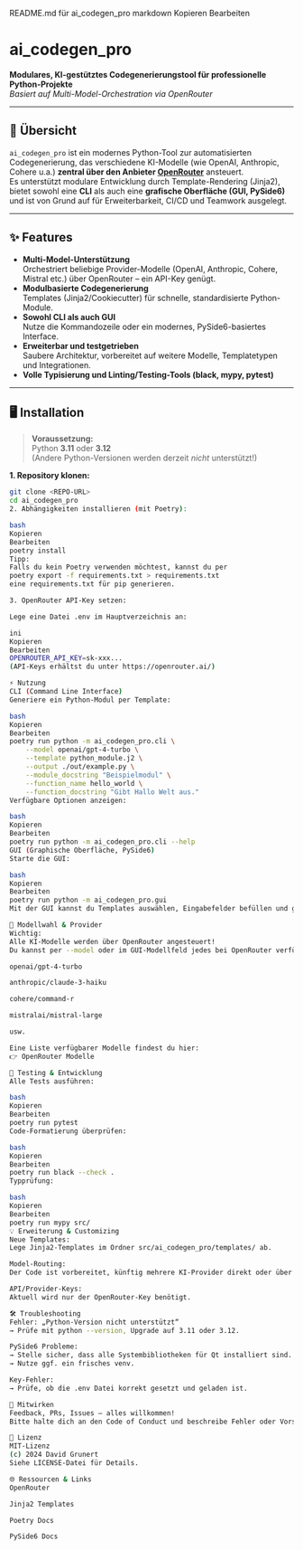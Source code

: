 README.md für ai_codegen_pro
markdown
Kopieren
Bearbeiten
# ai_codegen_pro

**Modulares, KI-gestütztes Codegenerierungstool für professionelle Python-Projekte**  
_Basiert auf Multi-Model-Orchestration via OpenRouter_

---

## 🚀 Übersicht

`ai_codegen_pro` ist ein modernes Python-Tool zur automatisierten Codegenerierung, das verschiedene KI-Modelle (wie OpenAI, Anthropic, Cohere u.a.) **zentral über den Anbieter [OpenRouter](https://openrouter.ai/)** ansteuert.  
Es unterstützt modulare Entwicklung durch Template-Rendering (Jinja2), bietet sowohl eine **CLI** als auch eine **grafische Oberfläche (GUI, PySide6)** und ist von Grund auf für Erweiterbarkeit, CI/CD und Teamwork ausgelegt.

---

## ✨ Features

- **Multi-Model-Unterstützung**  
  Orchestriert beliebige Provider-Modelle (OpenAI, Anthropic, Cohere, Mistral etc.) über OpenRouter – ein API-Key genügt.
- **Modulbasierte Codegenerierung**  
  Templates (Jinja2/Cookiecutter) für schnelle, standardisierte Python-Module.
- **Sowohl CLI als auch GUI**  
  Nutze die Kommandozeile oder ein modernes, PySide6-basiertes Interface.
- **Erweiterbar und testgetrieben**  
  Saubere Architektur, vorbereitet auf weitere Modelle, Templatetypen und Integrationen.
- **Volle Typisierung und Linting/Testing-Tools (black, mypy, pytest)**

---

## 🖥️ Installation

> **Voraussetzung:**  
> Python **3.11** oder **3.12**  
> (Andere Python-Versionen werden derzeit _nicht_ unterstützt!)

**1. Repository klonen:**
```bash
git clone <REPO-URL>
cd ai_codegen_pro
2. Abhängigkeiten installieren (mit Poetry):

bash
Kopieren
Bearbeiten
poetry install
Tipp:
Falls du kein Poetry verwenden möchtest, kannst du per
poetry export -f requirements.txt > requirements.txt
eine requirements.txt für pip generieren.

3. OpenRouter API-Key setzen:

Lege eine Datei .env im Hauptverzeichnis an:

ini
Kopieren
Bearbeiten
OPENROUTER_API_KEY=sk-xxx...
(API-Keys erhältst du unter https://openrouter.ai/)

⚡️ Nutzung
CLI (Command Line Interface)
Generiere ein Python-Modul per Template:

bash
Kopieren
Bearbeiten
poetry run python -m ai_codegen_pro.cli \
    --model openai/gpt-4-turbo \
    --template python_module.j2 \
    --output ./out/example.py \
    --module_docstring "Beispielmodul" \
    --function_name hello_world \
    --function_docstring "Gibt Hallo Welt aus."
Verfügbare Optionen anzeigen:

bash
Kopieren
Bearbeiten
poetry run python -m ai_codegen_pro.cli --help
GUI (Graphische Oberfläche, PySide6)
Starte die GUI:

bash
Kopieren
Bearbeiten
poetry run python -m ai_codegen_pro.gui
Mit der GUI kannst du Templates auswählen, Eingabefelder befüllen und generierten Code direkt inspizieren und exportieren.

🔑 Modellwahl & Provider
Wichtig:
Alle KI-Modelle werden über OpenRouter angesteuert!
Du kannst per --model oder im GUI-Modellfeld jedes bei OpenRouter verfügbare Modell nutzen, z.B.:

openai/gpt-4-turbo

anthropic/claude-3-haiku

cohere/command-r

mistralai/mistral-large

usw.

Eine Liste verfügbarer Modelle findest du hier:
👉 OpenRouter Modelle

🧪 Testing & Entwicklung
Alle Tests ausführen:

bash
Kopieren
Bearbeiten
poetry run pytest
Code-Formatierung überprüfen:

bash
Kopieren
Bearbeiten
poetry run black --check .
Typprüfung:

bash
Kopieren
Bearbeiten
poetry run mypy src/
💡 Erweiterung & Customizing
Neue Templates:
Lege Jinja2-Templates im Ordner src/ai_codegen_pro/templates/ ab.

Model-Routing:
Der Code ist vorbereitet, künftig mehrere KI-Provider direkt oder über alternative Router zu unterstützen.

API/Provider-Keys:
Aktuell wird nur der OpenRouter-Key benötigt.

🛠️ Troubleshooting
Fehler: „Python-Version nicht unterstützt“
→ Prüfe mit python --version, Upgrade auf 3.11 oder 3.12.

PySide6 Probleme:
→ Stelle sicher, dass alle Systembibliotheken für Qt installiert sind.
→ Nutze ggf. ein frisches venv.

Key-Fehler:
→ Prüfe, ob die .env Datei korrekt gesetzt und geladen ist.

👥 Mitwirken
Feedback, PRs, Issues – alles willkommen!
Bitte halte dich an den Code of Conduct und beschreibe Fehler oder Vorschläge möglichst genau.

📜 Lizenz
MIT-Lizenz
(c) 2024 David Grunert
Siehe LICENSE-Datei für Details.

🌐 Ressourcen & Links
OpenRouter

Jinja2 Templates

Poetry Docs

PySide6 Docs
